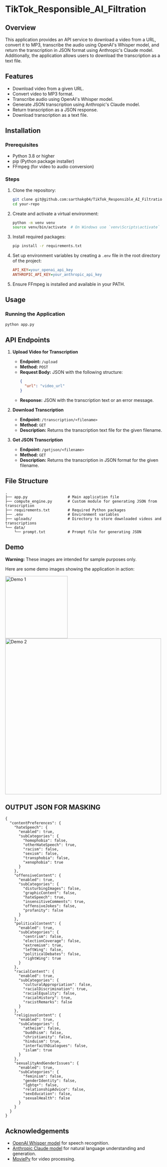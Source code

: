 # TikTok_Responsible_AI_Filtration

## Overview

This application provides an API service to download a video from a URL, convert it to MP3, transcribe the audio using OpenAI's Whisper model, and return the transcription in JSON format using Anthropic's Claude model. Additionally, the application allows users to download the transcription as a text file.

## Features

- Download video from a given URL.
- Convert video to MP3 format.
- Transcribe audio using OpenAI's Whisper model.
- Generate JSON transcription using Anthropic's Claude model.
- Return transcription as a JSON response.
- Download transcription as a text file.

## Installation

### Prerequisites

- Python 3.8 or higher
- pip (Python package installer)
- FFmpeg (for video to audio conversion)

### Steps

1. Clone the repository:

    ```bash
    git clone git@github.com:sarthakg04/TikTok_Responsible_AI_Filtration.git
    cd your-repo
    ```

2. Create and activate a virtual environment:

    ```bash
    python -m venv venv
    source venv/bin/activate  # On Windows use `venv\Scripts\activate`
    ```

3. Install required packages:

    ```bash
    pip install -r requirements.txt
    ```

4. Set up environment variables by creating a `.env` file in the root directory of the project:

    ```ini
    API_KEY=your_openai_api_key
    ANTHROPIC_API_KEY=your_anthropic_api_key
    ```

5. Ensure FFmpeg is installed and available in your PATH.

## Usage

### Running the Application

```bash
python app.py
```

## API Endpoints

1. **Upload Video for Transcription**
   - **Endpoint:** `/upload`
   - **Method:** `POST`
   - **Request Body:** JSON with the following structure:
     ```json
     {
       "url": "video_url"
     }
     ```
   - **Response:** JSON with the transcription text or an error message.

2. **Download Transcription**
   - **Endpoint:** `/transcription/<filename>`
   - **Method:** `GET`
   - **Description:** Returns the transcription text file for the given filename.

3. **Get JSON Transcription**
   - **Endpoint:** `/getjson/<filename>`
   - **Method:** `GET`
   - **Description:** Returns the transcription in JSON format for the given filename.

## File Structure
```
.
├── app.py                  # Main application file
├── compute_engine.py       # Custom module for generating JSON from transcription
├── requirements.txt        # Required Python packages
├── .env                    # Environment variables
├── uploads/                # Directory to store downloaded videos and transcriptions
└── data/
    └── prompt.txt          # Prompt file for generating JSON

```
## Demo

**Warning:** These images are intended for sample purposes only. 

Here are some demo images showing the application in action:

<img src="images/image2.png" alt="Demo 1" width="200" />

<img src="images/image.png" alt="Demo 2" width="500" />

## OUTPUT JSON FOR MASKING
```
{
  "contentPreferences": {
    "hateSpeech": {
      "enabled": true,
      "subCategories": {
        "homophobia": false,
        "otherHateSpeech": true,
        "racism": false,
        "sexism": false,
        "transphobia": false,
        "xenophobia": true
      }
    },
    "offensiveContent": {
      "enabled": true,
      "subCategories": {
        "disturbingImages": false,
        "graphicContent": false,
        "hateSpeech": true,
        "insensitiveComments": true,
        "offensiveJokes": false,
        "profanity": false
      }
    },
    "politicalContent": {
      "enabled": true,
      "subCategories": {
        "centrism": false,
        "electionCoverage": false,
        "extremism": true,
        "leftWing": false,
        "politicalDebates": false,
        "rightWing": true
      }
    },
    "racialContent": {
      "enabled": true,
      "subCategories": {
        "culturalAppropriation": false,
        "racialDiscrimination": true,
        "racialEquality": false,
        "racialHistory": true,
        "racistRemarks": false
      }
    },
    "religiousContent": {
      "enabled": true,
      "subCategories": {
        "atheism": false,
        "buddhism": false,
        "christianity": false,
        "hinduism": true,
        "interfaithDialogues": false,
        "islam": true
      }
    },
    "sexualityAndGenderIssues": {
      "enabled": true,
      "subCategories": {
        "feminism": false,
        "genderIdentity": false,
        "lgbtq+": false,
        "relationshipAdvice": false,
        "sexEducation": false,
        "sexualHealth": false
      }
    }
  }
}

```


## Acknowledgements

- [OpenAI Whisper model](https://github.com/openai/whisper) for speech recognition.
- [Anthropic Claude model](https://www.anthropic.com/claude) for natural language understanding and generation.
- [MoviePy](https://github.com/Zulko/moviepy) for video processing.



